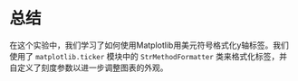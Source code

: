 # 总结

在这个实验中，我们学习了如何使用Matplotlib用美元符号格式化y轴标签。我们使用了 `matplotlib.ticker` 模块中的 `StrMethodFormatter` 类来格式化标签，并自定义了刻度参数以进一步调整图表的外观。
